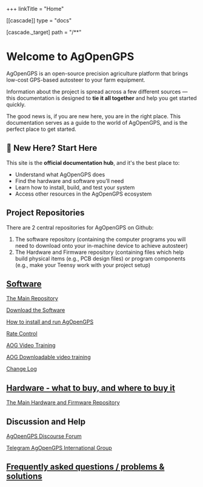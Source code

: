 +++
linkTitle = "Home"

[[cascade]]
type = "docs"

[cascade._target]
path = "/**"

# Welcome to AgOpenGPS 
AgOpenGPS is an open-source precision agriculture platform that brings low-cost GPS-based autosteer to your farm equipment.

Information about the project is spread across a few different sources — this documentation is designed to **tie it all together** and help you get started quickly.

The good news is, if you are new here, you are in the right place. This documentation serves as a guide to the world of AgOpenGPS, and is the perfect place to get started.

## 🧭 New Here? Start Here

This site is the **official documentation hub**, and it's the best place to:
- Understand what AgOpenGPS does
- Find the hardware and software you’ll need
- Learn how to install, build, and test your system
- Access other resources in the AgOpenGPS ecosystem

## Project Repositories
There are 2 central repositories for AgOpenGPS on Github:
1) The software repository (containing the computer programs you will need to download onto your in-machine device to achieve autosteer)
2) The Hardware and Firmware repository (containing files which help build physical items (e.g., PCB design files) or program components (e.g., make your Teensy work with your project setup)

## [Software](software)

[The Main Repository](https://github.com/AgOpenGPS-Official/AgOpenGPS)

[Download the Software](https://github.com/AgOpenGPS-Official/AgOpenGPS/releases)

[How to install and run AgOpenGPS](https://www.youtube.com/watch?v=bVo6HwYIdP4)

[Rate Control](https://github.com/AgOpenGPS-Official/Rate_Control)

[AOG Video Training](https://www.youtube.com/playlist?list=PL1N2N2XFHWW1fIDhb7koOa7hxH0LGppYc)

[AOG Downloadable video training](https://www.mediafire.com/folder/wwcvo7zhdogh1/Videos)

[Change Log](software/ChangeLog)

## [Hardware - what to buy, and where to buy it](hardware)

[The Main Hardware and Firmware Repository](https://github.com/AgOpenGPS-Official/Boards)

## Discussion and Help

[AgOpenGPS Discourse Forum](https://discourse.agopengps.com/)

[Telegram AgOpenGPS International Group](https://t.me/agopengpsinternational)

## [Frequently asked questions / problems & solutions](software/FAQ)
